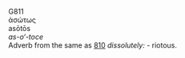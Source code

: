 <body>
  <p>G811<br>  ἀσώτως  <br> asōtōs  <br><i>as-o‘-toce </i><br>Adverb from the same as <a href="g0810.htm">810</a>  <i>dissolutely:</i> - riotous.<br></p>
 </body>